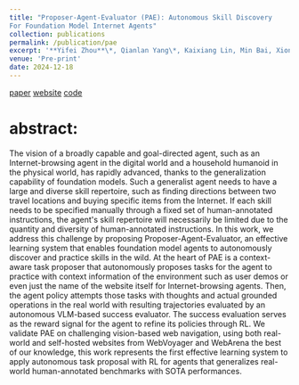 ```yaml
---
title: "Proposer-Agent-Evaluator (PAE): Autonomous Skill Discovery
For Foundation Model Internet Agents"
collection: publications
permalink: /publication/pae
excerpt: '**Yifei Zhou**\*, Qianlan Yang\*, Kaixiang Lin, Min Bai, Xiong Zhou, Yu-Xiong Wang, Sergey Levine, Erran Li'
venue: 'Pre-print'
date: 2024-12-18
---
```

[paper](https://arxiv.org/abs/2412.13194)
[website](https://yanqval.github.io/PAE/)
[code](https://github.com/amazon-science/PAE)

# abstract:
The vision of a broadly capable and goal-directed agent, such as an Internet-browsing agent in the digital world and a household humanoid in the physical world, has rapidly advanced, thanks to the generalization capability of foundation models. Such a generalist agent needs to have a large and diverse skill repertoire, such as finding directions between two travel locations and buying specific items from the Internet. If each skill needs to be specified manually through a fixed set of human-annotated instructions, the agent's skill repertoire will necessarily be limited due to the quantity and diversity of human-annotated instructions. In this work, we address this challenge by proposing Proposer-Agent-Evaluator, an effective learning system that enables foundation model agents to autonomously discover and practice skills in the wild. At the heart of PAE is a context-aware task proposer that autonomously proposes tasks for the agent to practice with context information of the environment such as user demos or even just the name of the website itself for Internet-browsing agents. Then, the agent policy attempts those tasks with thoughts and actual grounded operations in the real world with resulting trajectories evaluated by an autonomous VLM-based success evaluator. The success evaluation serves as the reward signal for the agent to refine its policies through RL. We validate PAE on challenging vision-based web navigation, using both real-world and self-hosted websites from WebVoyager and WebArena the best of our knowledge, this work represents the first effective learning system to apply autonomous task proposal with RL for agents that generalizes real-world human-annotated benchmarks with SOTA performances. 
